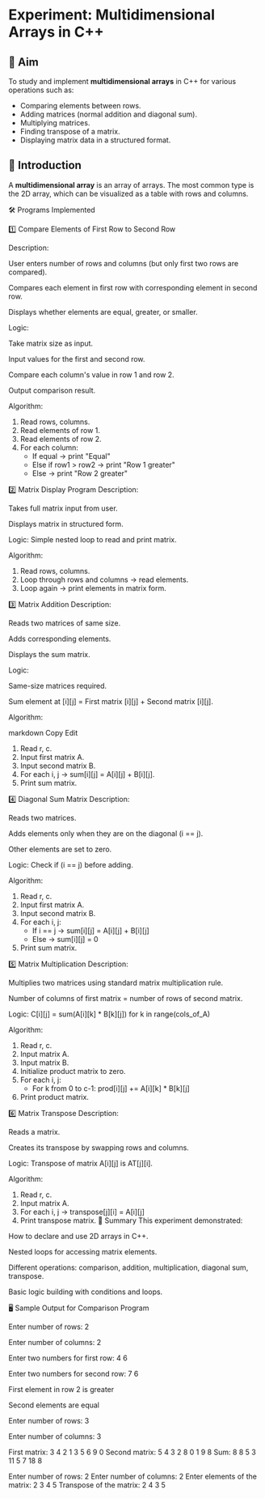 # Experiment: Multidimensional Arrays in C++

## 🎯 Aim
To study and implement **multidimensional arrays** in C++ for various operations such as:
- Comparing elements between rows.
- Adding matrices (normal addition and diagonal sum).
- Multiplying matrices.
- Finding transpose of a matrix.
- Displaying matrix data in a structured format.


## 📜 Introduction

A **multidimensional array** is an array of arrays. The most common type is the 2D array, which can be visualized as a table with rows and columns.  

🛠️ Programs Implemented

1️⃣ Compare Elements of First Row to Second Row

Description:

User enters number of rows and columns (but only first two rows are compared).

Compares each element in first row with corresponding element in second row.

Displays whether elements are equal, greater, or smaller.

Logic:

Take matrix size as input.

Input values for the first and second row.

Compare each column's value in row 1 and row 2.

Output comparison result.

Algorithm:

1. Read rows, columns.
2. Read elements of row 1.
3. Read elements of row 2.
4. For each column:
   - If equal → print "Equal"
   - Else if row1 > row2 → print "Row 1 greater"
   - Else → print "Row 2 greater"
  
     
2️⃣ Matrix Display Program
Description:

Takes full matrix input from user.

Displays matrix in structured form.

Logic:
Simple nested loop to read and print matrix.

Algorithm:

1. Read rows, columns.
2. Loop through rows and columns → read elements.
3. Loop again → print elements in matrix form.

   
3️⃣ Matrix Addition
Description:

Reads two matrices of same size.

Adds corresponding elements.

Displays the sum matrix.

Logic:

Same-size matrices required.

Sum element at [i][j] = First matrix [i][j] + Second matrix [i][j].

Algorithm:

markdown
Copy
Edit
1. Read r, c.
2. Input first matrix A.
3. Input second matrix B.
4. For each i, j → sum[i][j] = A[i][j] + B[i][j].
5. Print sum matrix.
   
4️⃣ Diagonal Sum Matrix
Description:

Reads two matrices.

Adds elements only when they are on the diagonal (i == j).

Other elements are set to zero.

Logic:
Check if (i == j) before adding.

Algorithm:

1. Read r, c.
2. Input first matrix A.
3. Input second matrix B.
4. For each i, j:
   - If i == j → sum[i][j] = A[i][j] + B[i][j]
   - Else → sum[i][j] = 0
5. Print sum matrix.

   
5️⃣ Matrix Multiplication
Description:

Multiplies two matrices using standard matrix multiplication rule.

Number of columns of first matrix = number of rows of second matrix.

Logic:
C[i][j] = sum(A[i][k] * B[k][j]) for k in range(cols_of_A)

Algorithm:

1. Read r, c.
2. Input matrix A.
3. Input matrix B.
4. Initialize product matrix to zero.
5. For each i, j:
   - For k from 0 to c-1:
       prod[i][j] += A[i][k] * B[k][j]
6. Print product matrix.
   
6️⃣ Matrix Transpose
Description:

Reads a matrix.

Creates its transpose by swapping rows and columns.

Logic:
Transpose of matrix A[i][j] is AT[j][i].

Algorithm:

1. Read r, c.
2. Input matrix A.
3. For each i, j → transpose[j][i] = A[i][j]
4. Print transpose matrix.
📌 Summary
This experiment demonstrated:

How to declare and use 2D arrays in C++.

Nested loops for accessing matrix elements.

Different operations: comparison, addition, multiplication, diagonal sum, transpose.

Basic logic building with conditions and loops.

🖥️ Sample Output for Comparison Program

Enter number of rows: 2

Enter number of columns: 2

Enter two numbers for first row: 4 6

Enter two numbers for second row: 7 6

First element in row 2 is greater

Second elements are equal

Enter number of rows: 3

Enter number of columns: 3

First matrix:
3 4 2
1 3 5
6 9 0
Second matrix:
5 4 3
2 8 0
1 9 8
Sum:
8 8 5
3 11 5
7 18 8

Enter number of rows: 2
Enter number of columns: 2
Enter elements of the matrix:
2 3
4 5
Transpose of the matrix:
2 4
3 5
